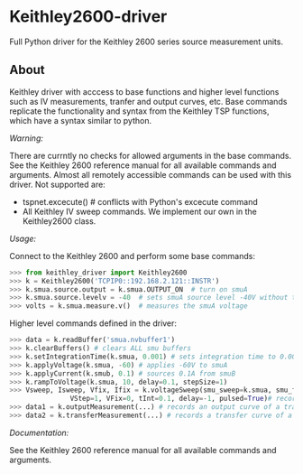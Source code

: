 # Keithley2600-driver
Full Python driver for the Keithley 2600 series source measurement units.

## About
Keithley driver with acccess to base functions and higher level functions such as IV measurements, tranfer and output curves, etc. Base commands replicate the functionality and syntax from the Keithley TSP functions, which have a syntax similar to python.

*Warning:*

There are currntly no checks for allowed arguments in the base commands. See the Keithley 2600 reference manual for all available commands and arguments. Almost all remotely accessible commands can be used with this driver. Not supported are:

* tspnet.excecute() # conflicts with Python's excecute command
* All Keithley IV sweep commands. We implement our own in the Keithley2600 class.

*Usage:*

Connect to the Keithley 2600 and perform some base commands:
```python
>>> from keithley_driver import Keithley2600
>>> k = Keithley2600('TCPIP0::192.168.2.121::INSTR')
>>> k.smua.source.output = k.smua.OUTPUT_ON  # turn on smuA
>>> k.smua.source.levelv = -40  # sets smuA source level -40V without turning the smu on or off
>>> volts = k.smua.measure.v()  # measures the smuA voltage
```
Higher level commands defined in the driver:

```python
>>> data = k.readBuffer('smua.nvbuffer1')
>>> k.clearBuffers() # clears ALL smu buffers
>>> k.setIntegrationTime(k.smua, 0.001) # sets integration time to 0.001 sec
>>> k.applyVoltage(k.smua, -60) # applies -60V to smuA
>>> k.applyCurrent(k.smub, 0.1) # sources 0.1A from smuB
>>> k.rampToVoltage(k.smua, 10, delay=0.1, stepSize=1)
>>> Vsweep, Isweep, Vfix, Ifix = k.voltageSweep(smu_sweep=k.smua, smu_fix=k.smub, VStart=0, VStop=-60,
               VStep=1, VFix=0, tInt=0.1, delay=-1, pulsed=True)# records an IV curve
>>> data1 = k.outputMeasurement(...) # records an output curve of a transistor
>>> data2 = k.transferMeasurement(...) # records a transfer curve of a transistor
```


*Documentation:*

See the Keithley 2600 reference manual for all available commands and arguments.
